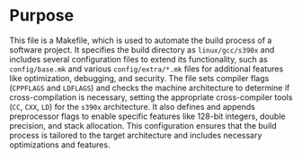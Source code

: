 # Purpose
This file is a Makefile, which is used to automate the build process of a software project. It specifies the build directory as `linux/gcc/s390x` and includes several configuration files to extend its functionality, such as `config/base.mk` and various `config/extra/*.mk` files for additional features like optimization, debugging, and security. The file sets compiler flags (`CPPFLAGS` and `LDFLAGS`) and checks the machine architecture to determine if cross-compilation is necessary, setting the appropriate cross-compiler tools (`CC`, `CXX`, `LD`) for the `s390x` architecture. It also defines and appends preprocessor flags to enable specific features like 128-bit integers, double precision, and stack allocation. This configuration ensures that the build process is tailored to the target architecture and includes necessary optimizations and features.
